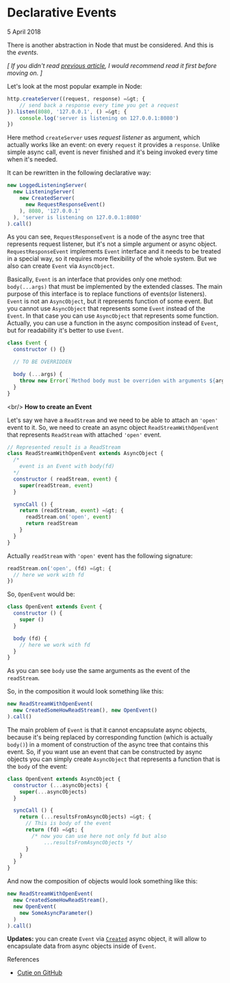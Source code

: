 # Declarative Events
<div class="date">5 April 2018</div>

There is another abstraction in Node that must be considered. And this is the *events*.

*[ If you didn't read [previous article](https://guseyn.com/posts/async-objects-instead-of-async-calls?v=1.0.100), I would recommend read it first before moving on. ]*

Let's look at the most popular example in Node:

```js
http.createServer((request, response) =&gt; {
    // send back a response every time you get a request
}).listen(8080, '127.0.0.1', () =&gt; {
    console.log('server is listening on 127.0.0.1:8080')
})
```

Here method `createServer` uses *request listener* as argument, which actually works like an event: on every `request` it provides a  `response`. Unlike simple async call, event is never finished and it's being invoked every time when it's needed.

It can be rewritten in the following declarative way:

```js
new LoggedListeningServer(
  new ListeningServer(
    new CreatedServer(
      new RequestResponseEvent()
    ), 8080, '127.0.0.1'
  ), 'server is listening on 127.0.0.1:8080'
).call()
```

As you can see, `RequestResponseEvent` is a node of the async tree that represents request listener, but it's not a simple argument or async object. `RequestResponseEvent` implements `Event` interface and it needs to be treated in a special way, so it requires more flexibility of the whole system. But we also can create `Event` via `AsyncObject`.

Basically, `Event` is an interface that provides only one method: `body(...args)` that must be implemented by the extended classes. The main purpose of this interface is to replace functions of events(or listeners). `Event` is not an `AsyncObject`, but it represents function of some event. But you cannot use `AsyncObject` that represents some `Event` instead of the `Event`. In that case you can use `AsyncObject` that represents some function. Actually, you can use a function in the async composition instead of `Event`, but for readability it's better to use `Event`.

```js
class Event {
  constructor () {}

  // TO BE OVERRIDDEN

  body (...args) {
    throw new Error(`Method body must be overriden with arguments ${args} of the event/eventListener you call`)
  }
}
```

&lt;br/&gt;
**How to create an Event**

Let's say we have a `ReadStream` and we need to be able to attach an `'open'` event to it. So, we need to create an async object `ReadStreamWithOpenEvent` that represents `ReadStream` with attached `'open'` event.

```js
// Represented result is a ReadStream
class ReadStreamWithOpenEvent extends AsyncObject {
  /*
    event is an Event with body(fd)
  */
  constructor ( readStream, event) {
    super(readStream, event)
  }

  syncCall () {
    return (readStream, event) =&gt; {
      readStream.on('open', event)
      return readStream
    }
  }
}
```

Actually `readStream` with `'open'` event has the following signature:

```js
readStream.on('open', (fd) =&gt; {
  // here we work with fd  
})
```

So, `OpenEvent` would be:

```js
class OpenEvent extends Event {
  constructor () {
    super ()
  }

  body (fd) {
    // here we work with fd
  }
}
```

As you can see `body` use the same arguments as the event of the `readStream`. 

So, in the composition it would look something like this:

```js
new ReadStreamWithOpenEvent(
  new CreatedSomeHowReadStream(), new OpenEvent()
).call()
```

The main problem of `Event` is that it cannot encapsulate async objects, because it's being replaced by corresponding function (which is actually `body()`) in a moment of construction of the async tree that contains this event. So, if you want use an event that can be constructed by async objects you can simply create  `AsyncObject` that represents a function that is the `body` of the event:

```js
class OpenEvent extends AsyncObject {
  constructor (...asyncObjects) {
    super(...asyncObjects)
  }

  syncCall () {
    return (...resultsFromAsyncObjects) =&gt; {
      // This is body of the event
      return (fd) =&gt; {
        /* now you can use here not only fd but also
            ...resultsFromAsyncObjects */
      }
    }
  }
}
```

And now the composition of objects would look something like this:

```js
new ReadStreamWithOpenEvent(
  new CreatedSomeHowReadStream(),
  new OpenEvent(
    new SomeAsyncParameter()
  )
).call()
```

**Updates:** you can create `Event` via [`Created`](https://github.com/Guseyn/cutie-created) async object, it will allow to encapsulate data from async objects inside of `Event`.

<div class="refs">References</div>

* [Cutie on GitHub](https://github.com/Guseyn/cutie)
